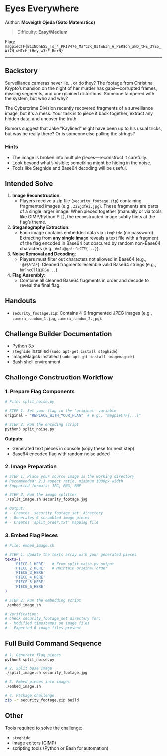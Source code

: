 # Eyes Everywhere  

Author: **Mcveigth Ojeda (Gato Matematico)**  

> Difficulty: **Easy/Medium**  

Flag: `magpieCTF{B1INDnES5_!s_4_PRIV47e_Ma7t3R_83twE3n_A_PER$on_aND_tHE_3YE5_Wi7H_wHIcH_tHey_w3rE_BorN}`  

---

## Backstory

Surveillance cameras never lie… or do they? The footage from Christina Krypto’s mansion on the night of her murder has gaps—corrupted frames, missing segments, and unexplained distortions. Someone tampered with the system, but who and why?

The Cybercrime Division recently recovered fragments of a surveillance image, but it's a mess. Your task is to piece it back together, extract any hidden data, and uncover the truth.

Rumors suggest that Jake "Kaylined" might have been up to his usual tricks, but was he really there? Or is someone else pulling the strings?

### Hints

- The image is broken into multiple pieces—reconstruct it carefully.
- Look beyond what’s visible; something might be hiding in the noise.
- Tools like Steghide and Base64 decoding will be useful.

## Intended Solve  

1. **Image Reconstruction**:  
   - Players receive a zip file (`security_footage.zip`) containing fragmented images (e.g., `ZzEjxfAi.jpg`). These fragments are parts of a single larger image. When pieced together (manually or via tools like GIMP/Python PIL), the reconstructed image subtly hints at the flag’s theme.  
2. **Steganography Extraction**:  
   - Each image contains embedded data via `steghide` (no password). Extracting from **any single image** reveals a text file with a fragment of the flag encoded in Base64 but obscured by random non-Base64 characters (e.g., `#m?a@gp!i^eCTF{...}`).  
3. **Noise Removal and Decoding**:  
   - Players must filter out characters not allowed in Base64 (e.g., `!@#$%^&*`). Cleaned fragments resemble valid Base64 strings (e.g., `bWFncGllQ1RGe...`).  
4. **Flag Assembly**:  
   - Combine all cleaned Base64 fragments in order and decode to reveal the final flag.  

## Handouts

- `security_footage.zip`: Contains 4–9 fragmented JPEG images (e.g., `camera_random_1.jpg`, `camera_random_2.jpg`).  

## Challenge Builder Documentation

- Python 3.x
- `steghide` installed (`sudo apt-get install steghide`)
- ImageMagick installed (`sudo apt-get install imagemagick`)
- Bash shell environment

## Challenge Construction Workflow

### 1. Prepare Flag Components

```python
# File: split_noise.py

# STEP 1: Set your flag in the 'original' variable
original = "REPLACE_WITH_YOUR_FLAG"  # e.g., "magpieCTF{...}"

# STEP 2: Run the encoding script
python3 split_noise.py
```

**Outputs**:

- Generated text pieces in console (copy these for next step)
- Base64 encoded flag with random noise added

### 2. Image Preparation

```bash
# STEP 1: Place your source image in the working directory
# Recommended: 2:3 aspect ratio, minimum 1000px width
# Supported formats: JPG, PNG, BMP

# STEP 2: Run the image splitter
./split_image.sh security_footage.jpg

# Output:
# - Creates 'security_footage_set' directory
# - Generates 6 scrambled image pieces
# - Creates 'split_order.txt' mapping file
```

### 3. Embed Flag Pieces

```bash
# File: embed_image.sh

# STEP 1: Update the texts array with your generated pieces
texts=(
    'PIECE_1_HERE'   # From split_noise.py output
    'PIECE_2_HERE'   # Maintain original order
    'PIECE_3_HERE'
    'PIECE_4_HERE'
    'PIECE_5_HERE'
    'PIECE_6_HERE'
)

# STEP 2: Run the embedding script
./embed_image.sh

# Verification:
# Check security_footage_set directory for:
# - Modified timestamps on image files
# - Expected 6 image files present
```

## Full Build Command Sequence

```bash
# 1. Generate flag pieces
python3 split_noise.py

# 2. Split base image
./split_image.sh security_footage.jpg

# 3. Embed pieces into images
./embed_image.sh

# 4. Package challenge
zip -r security_footage.zip build
```

## Other  

Tools required to solve the challenge:

- `steghide`
- image editors (GIMP)
- scripting tools (Python or Bash for automation)
